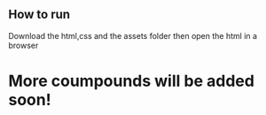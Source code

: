 ## How to run
Download the html,css and the assets folder then open the html in a browser

# More coumpounds will be added soon!